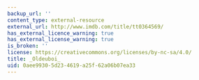 ```yaml
---
backup_url: ''
content_type: external-resource
external_url: http://www.imdb.com/title/tt0364569/
has_external_licence_warning: true
has_external_license_warning: true
is_broken: ''
license: https://creativecommons.org/licenses/by-nc-sa/4.0/
title: _Oldeuboi_
uid: 0aee9930-5d23-4619-a25f-62a06b07ea33
---
```

